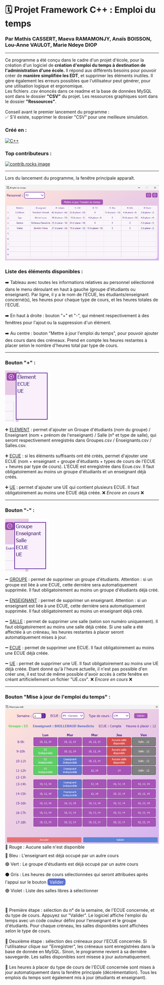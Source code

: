 # 🗓 Projet Framework C++ : Emploi du temps
### Par Mathis CASSERT, Maeva RAMAMONJY, Anaïs BOISSON, Lou-Anne VAULOT, Marie Ndeye DIOP

*** 

Ce programme a été conçu dans le cadre d'un projet d'école, pour la création d'un logiciel de **création d'emploi du temps à destination de l'administration d'une école.**
Il répond aux différents besoins pour pouvoir créer de **manière simplifiée les EDT**, et supprimer les éléments inutiles. Il gère également les erreurs possibles que l'utilisateur peut générer, pour une utilisation logique et ergonomique.\
Les fichiers .csv énoncés dans ce readme et la base de données MySQL sont dans le dossier **"CSV"** du projet.
Les ressources graphiques sont dans le dossier **"Ressources"**.
\
\
Conseil avant le premier lancement du programme : \
✅ S'il existe, supprimer le dossier "CSV" pour une meilleure simulation.

### Créé en :
[![C++](https://img.shields.io/badge/C++-%2300599C.svg?style=for-the-badge&logo=c%2B%2B&logoColor=white)](https://isocpp.org/)
### Top contributeurs :
<a href="https://github.com/Tenko2nd/project_EDT/graphs/contributors
"><img src="https://contrib.rocks/image?repo=Tenko2nd/project_EDT" alt="contrib.rocks image" />
</a>


***

Lors du lancement du programme, la fenêtre principale apparaît. 

<img src="Ressources/main.png" alt="main page image" />

### Liste des éléments disponibles : 
➡️ Tableau avec toutes les informations relatives au personnel sélectionné dans le menu déroulant en haut à gauche (groupe d'étudiants ou enseignant). Par ligne, il y a le nom de l'ECUE, les étudiants/enseignant concerné(s), les heures pour chaque type de cours, et les heures totales de l'ECUE. 
\
\
➡️ En haut à droite : bouton "+" et "-", qui mènent respectivement à des fenêtres pour l'ajout ou la suppression d'un élément. 
\
\
➡️ Au centre : bouton "Mettre à jour l'emploi du temps", pour pouvoir ajouter des cours dans des créneaux. Prend en compte les heures restantes à placer selon le nombre d'heures total par type de cours. 

***

### Bouton "+" :
<img src="Ressources/add.png" alt="add button" />

➕ <ins>ELEMENT</ins> : permet d'ajouter un Groupe d'étudiants (nom du groupe) / Enseignant (nom + prénom de l'enseignant) / Salle (n° et type de salle), qui seront respectivement enregistrés dans Groupes.csv / Enseignants.csv / Salles.csv. 
<br/><br/>
➕ <ins>ECUE</ins> : si les éléments suffisants ont été créés, permet d'ajouter une ECUE (nom + enseignant + groupe d'étudiants + types de cours de l'ECUE + heures par type de cours). L'ECUE est enregistrée dans Ecue.csv. Il faut obligatoirement au moins un groupe d'étudiants et un enseignant déjà créés.
<br/><br/>
➕ <ins>UE</ins> : permet d'ajouter une UE qui contient plusieurs ECUE.  Il faut obligatoirement au moins une ECUE déjà créée. ❌ _Encore en cours_ ❌
 


***

### Bouton "-" :
<img src="Ressources/remove.png" alt="remove button" />

➖ <ins>GROUPE</ins> : permet de supprimer un groupe d'étudiants. Attention : si un groupe est liée à une ECUE, cette dernière sera automatiquement supprimée. Il faut obligatoirement au moins un groupe d'étudiants déjà créé.
<br/><br/>
➖ <ins>ENSEIGNANT</ins> : permet de supprimer un enseignant. Attention : si un enseignant est liée à une ECUE, cette dernière sera automatiquement supprimée. Il faut obligatoirement au moins un enseignant déjà créé.
<br/><br/>
➖ <ins>SALLE</ins> : permet de supprimer une salle (selon son numéro uniquement). Il faut obligatoirement au moins une salle déjà créée. Si une salle a été affectée à un créneau, les heures restantes à placer seront automatiquement mises à jour.
<br/><br/>
➖ <ins>ECUE</ins> : permet de supprimer une ECUE. Il faut obligatoirement au moins une ECUE déjà créée.
<br/><br/>
➖ <ins>UE</ins> : permet de supprimer une UE. Il faut obligatoirement au moins une UE déjà créée. Etant donné qu'à l'heure actuelle, il n'est pas possible d'en créer une, il est tout de même possible d'avoir accès à cette fenêtre en créant artificiellement un fichier "UE.csv". ❌ _Encore en cours_ ❌
 

***

### Bouton "Mise à jour de l'emploi du temps" : 
<!-- <div style="display: flex; align-items: center;"> -->
  <img style="float: left; margin-right: 20px;" src="Ressources/majedt.png" alt="maj EDT" />
  <!-- <div style="flex-direction: column;"> -->
    <div style="margin-bottom: 10px;">
      <!-- <span style="display: inline-block; width: 12px; height: 12px; background-color: #d64d4d; border-radius: 25%; margin-right: 5px;"></span>-->
      <span style="vertical-align: middle;">🔴 Rouge : Aucune salle n'est disponible</span>
    </div>
    <div style="margin-bottom: 10px;">
      <!-- <span style="display: inline-block; width: 12px; height: 12px; background-color: #5f74cf; border-radius: 25%; margin-right: 5px;"></span>-->
      <span style="vertical-align: middle;">🔵 Bleu : L'enseignant est déjà occupé par un autre cours</span>
    </div>
    <div style="margin-bottom: 10px;">
      <!-- <span style="display: inline-block; width: 12px; height: 12px; background-color: #5fcf65; border-radius: 25%; margin-right: 5px;"></span>-->
      <span style="vertical-align: middle;">🟢 Vert : Le groupe d'étudiants est déjà occupé par un autre cours</span>
    </div>
    <div style="margin-bottom: 10px;">
      <!-- <span style="display: inline-block; width: 12px; height: 12px; background-color: gray; border-radius: 25%; margin-right: 5px;"></span>-->
      <span style="vertical-align: middle;">⚫ Gris : Les heures de cours sélectionnées qui seront attribuées après l'appui sur le bouton <span style="background-color: #5f74cf; color: white; padding: 3px 7px; border-radius: 7px;">Valider</span></span>
    </div>
    <div style="margin-bottom: 10px;">
      <!-- <span style="display: inline-block; width: 12px; height: 12px; background-color: #a754b8; border-radius: 25%; margin-right: 5px;"></span>-->
      <span style="vertical-align: middle;">🟣 Violet : Liste des salles libres à sélectionner</span>
    </div>
  <!-- </div>
</div> -->

<br clear="all">

🔄 Première étape : sélection du n° de la semaine, de l'ECUE concernée, et du type de cours. Appuyez sur "Valider". Le logiciel affiche l'emploi du temps avec un code couleur défini pour l'enseignant et le groupe d'étudiants. Pour chaque créneau, les salles disponibles sont affichées selon le type de cours. 
\
\
🔄 Deuxième étape : sélection des créneaux pour l'ECUE concernée. Si l'utilisateur clique sur "Enregistrer", les créneaux sont enregistrées dans la base de donnée en MySQL. Sinon, le programme revient à sa dernière sauvegarde. Les salles disponibles sont misese à jour automatiquement. 
\
\
🔄 Les heures à placer du type de cours de l'ECUE concernée sont mises à jour automatiquement dans la fenêtre principale (décrémentation). Tous les emplois du temps sont également mis à jour (étudiants et enseignant).
